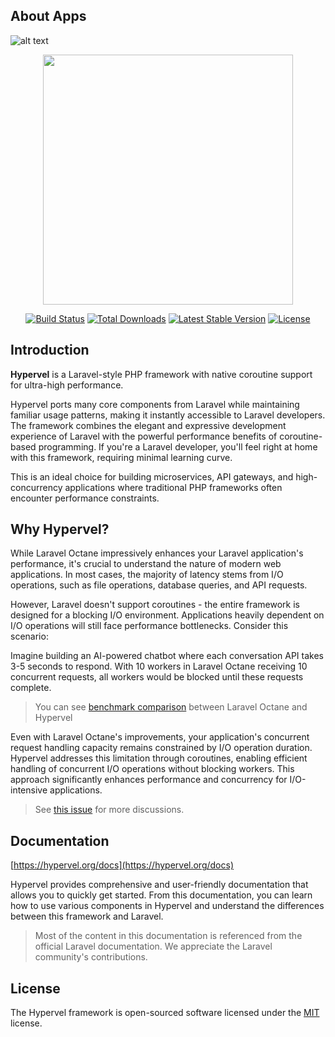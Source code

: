 ## About Apps

![alt text](/images/admin-cms.png)

<p align="center"><a href="https://hypervel.org" target="_blank"><img src="https://hypervel.org/logo.png" width="400"></a></p>

<p align="center">
<a href="https://github.com/hypervel/hypervel/actions"><img src="https://github.com/hypervel/hypervel/workflows/tests/badge.svg" alt="Build Status"></a>
<a href="https://packagist.org/packages/hypervel/framework"><img src="https://img.shields.io/packagist/dt/hypervel/framework" alt="Total Downloads"></a>
<a href="https://packagist.org/packages/hypervel/hypervel"><img src="https://img.shields.io/packagist/v/hypervel/hypervel" alt="Latest Stable Version"></a>
<a href="https://packagist.org/packages/hypervel/hypervel"><img src="https://img.shields.io/packagist/l/hypervel/hypervel" alt="License"></a>
</p>

## Introduction

**Hypervel** is a Laravel-style PHP framework with native coroutine support for ultra-high performance.

Hypervel ports many core components from Laravel while maintaining familiar usage patterns, making it instantly accessible to Laravel developers. The framework combines the elegant and expressive development experience of Laravel with the powerful performance benefits of coroutine-based programming. If you're a Laravel developer, you'll feel right at home with this framework, requiring minimal learning curve.

This is an ideal choice for building microservices, API gateways, and high-concurrency applications where traditional PHP frameworks often encounter performance constraints.

## Why Hypervel?

While Laravel Octane impressively enhances your Laravel application's performance, it's crucial to understand the nature of modern web applications. In most cases, the majority of latency stems from I/O operations, such as file operations, database queries, and API requests.

However, Laravel doesn't support coroutines - the entire framework is designed for a blocking I/O environment. Applications heavily dependent on I/O operations will still face performance bottlenecks. Consider this scenario:

Imagine building an AI-powered chatbot where each conversation API takes 3-5 seconds to respond. With 10 workers in Laravel Octane receiving 10 concurrent requests, all workers would be blocked until these requests complete.

> You can see [benchmark comparison](https://hypervel.org/docs/introduction.html#benchmark) between Laravel Octane and Hypervel

Even with Laravel Octane's improvements, your application's concurrent request handling capacity remains constrained by I/O operation duration. Hypervel addresses this limitation through coroutines, enabling efficient handling of concurrent I/O operations without blocking workers. This approach significantly enhances performance and concurrency for I/O-intensive applications.

> See [this issue](https://github.com/laravel/octane/issues/765) for more discussions.

## Documentation

[https://hypervel.org/docs](https://hypervel.org/docs)

Hypervel provides comprehensive and user-friendly documentation that allows you to quickly get started. From this documentation, you can learn how to use various components in Hypervel and understand the differences between this framework and Laravel.

> Most of the content in this documentation is referenced from the official Laravel documentation. We appreciate the Laravel community's contributions.

## License

The Hypervel framework is open-sourced software licensed under the [MIT](https://opensource.org/licenses/MIT) license.